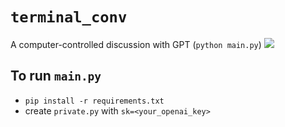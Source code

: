 # `terminal_conv`
A computer-controlled discussion with GPT (`python main.py`)
![](conv.gif)

## To run `main.py`
* `pip install -r requirements.txt`
* create `private.py` with `sk=<your_openai_key>`

